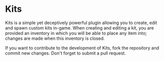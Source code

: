 Kits
====

Kits is a simple yet deceptively powerful plugin allowing you to create, edit and spawn custom kits in-game. When creating and editing a kit, you are provided an inventory in which you will be able to place any item into; changes are made when this inventory is closed.

If you want to contribute to the development of Kits, fork the repository and commit new changes. Don't forget to submit a pull request.